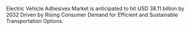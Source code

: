 Electric Vehicle Adhesives Market is anticipated to hit USD 38.11 billion by 2032 Driven by Rising Consumer Demand for Efficient and Sustainable Transportation Options.

